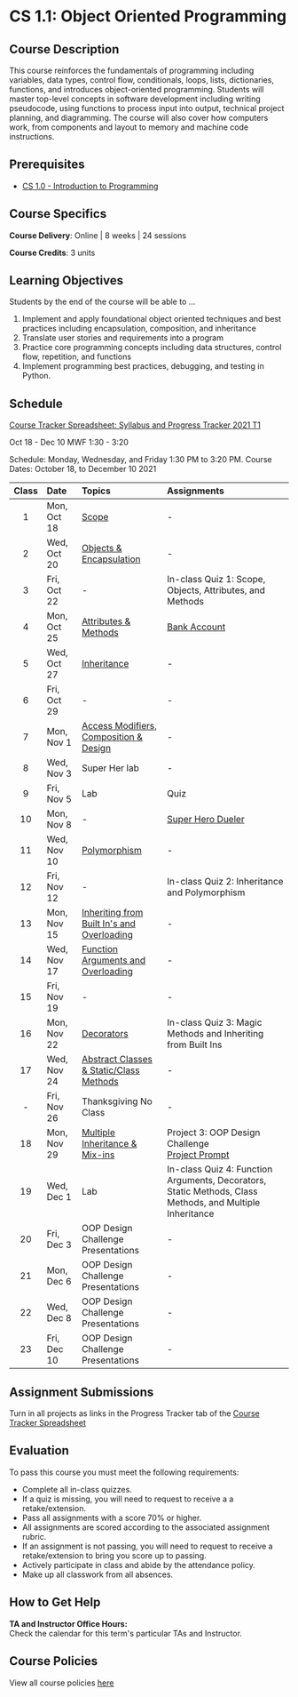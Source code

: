 # CS 1.1: Object Oriented Programming

## Course Description

This course reinforces the fundamentals of programming including variables, data types, control flow, conditionals, loops, lists, dictionaries, functions, and introduces object-oriented programming. Students will master top-level concepts in software development including writing pseudocode, using functions to process input into output, technical project planning, and diagramming. The course will also cover how computers work, from components and layout to memory and machine code instructions.

## Prerequisites

- [CS 1.0 - Introduction to Programming](https://make.sc/cs1.0)

## Course Specifics

**Course Delivery**: Online | 8 weeks | 24 sessions

**Course Credits**: 3 units 

## Learning Objectives

Students by the end of the course will be able to ...

1. Implement and apply foundational object oriented techniques and best practices including encapsulation, composition, and inheritance
1. Translate user stories and requirements into a program
1. Practice core programming concepts including data structures, control flow, repetition, and functions
1. Implement programming best practices, debugging, and testing in Python.

## Schedule

[Course Tracker Spreadsheet: Syllabus and Progress Tracker 2021 T1](https://docs.google.com/spreadsheets/d/1Thbaj3Net-P98O5Tx14RxAP_LVkwRqzsFriX5Sw3U6E/edit#gid=0)

Oct 18 - Dec 10
MWF 1:30 - 3:20

Schedule: Monday, Wednesday, and Friday 1:30 PM to 3:20 PM.
Course Dates: October 18, to December 10 2021

| Class | Date | Topics | Assignments |
|:-----:|:-----|:-------|:------------|
|  1 | Mon, Oct 18 | [Scope] | - |
|  2 | Wed, Oct 20 | [Objects & Encapsulation] | - |
|  3 | Fri, Oct 22 | - | In-class Quiz 1: Scope, Objects, Attributes, and Methods |
|  4 | Mon, Oct 25 | [Attributes & Methods] | [Bank Account] |
|  5 | Wed, Oct 27 | [Inheritance] | - |  
|  6 | Fri, Oct 29 | - | - |
|  7 | Mon, Nov  1 | [Access Modifiers, Composition & Design] | - |
|  8 | Wed, Nov  3 | Super Her lab | - |
|  9 | Fri, Nov  5 | Lab | Quiz |
| 10 | Mon, Nov  8 | - | [Super Hero Dueler] |
| 11 | Wed, Nov 10 | [Polymorphism] | - |
| 12 | Fri, Nov 12 | - | In-class Quiz 2: Inheritance and Polymorphism |
| 13 | Mon, Nov 15 | [Inheriting from Built In's and Overloading] | - |
| 14 | Wed, Nov 17 | [Function Arguments and Overloading] | - |
| 15 | Fri, Nov 19 | - | - |
| 16 | Mon, Nov 22 | [Decorators] | In-class Quiz 3: Magic Methods and Inheriting from Built Ins |
| 17 | Wed, Nov 24 | [Abstract Classes & Static/Class Methods] | - |
| -  | Fri, Nov 26 | Thanksgiving No Class | - |
| 18 | Mon, Nov 29 | [Multiple Inheritance & Mix-ins] | Project 3: OOP Design Challenge <br/> [Project Prompt](Lessons/oop_design_challenge.md) |
| 19 | Wed, Dec  1 | Lab | In-class Quiz 4: Function Arguments, Decorators, Static Methods, Class Methods, and Multiple Inheritance |
| 20 | Fri, Dec  3 | OOP Design Challenge Presentations | - |
| 21 | Mon, Dec  6 | OOP Design Challenge Presentations | - |
| 22 | Wed, Dec  8 | OOP Design Challenge Presentations | - |
| 23 | Fri, Dec 10 | OOP Design Challenge Presentations | - |

[Scope]: Lessons/scope.md
[Objects & Encapsulation]: Lessons/objects_encapsulation.md
[Attributes & Methods]: Lessons/attributes_methods.md
[Access Modifiers, Composition & Design]: Lessons/access_modifiers_composition_design.md
[Inheritance]: Lessons/inheritance_overriding.md
[Polymorphism]: Lessons/polymorphism.md
[Inheriting from Built In's and Overloading]: Lessons/inheriting_builtin_overloading.md
[Function Arguments and Overloading]: Lessons/function_arguments.md
[Decorators]: Lessons/decorators.md
[Abstract Classes & Static/Class Methods]: Lessons/abstract_classes_static_methods.md
[Multiple Inheritance & Mix-ins]: Lessons/multi_inheritance_mixins.md
[How Computers Work]: Lessons/how_computers_work.md

[Superhero Team Dueler]: https://www.gradescope.com/courses/196280/assignments/777380
[OOP Design Challenge]: https://www.gradescope.com/courses/196280/assignments/777381


[Bank Account]: Lessons/bank_account.md
[Super Hero Dueler]: https://github.com/Tech-at-DU/Superhero-Team-Dueler

<!-- 

Assignments 



 -->

 
## Assignment Submissions

Turn in all projects as links in the Progress Tracker tab of the [Course Tracker Spreadsheet](https://docs.google.com/spreadsheets/d/1Thbaj3Net-P98O5Tx14RxAP_LVkwRqzsFriX5Sw3U6E/edit#gid=0)

## Evaluation

To pass this course you must meet the following requirements:

- Complete all in-class quizzes.
- If a quiz is missing, you will need to request to receive a  a retake/extension.
- Pass all assignments with a score 70% or higher.
- All assignments are scored according to the associated assignment rubric.
- If an assignment is not passing, you will need to request to receive a retake/extension to bring you score up to passing.
- Actively participate in class and abide by the attendance policy.
- Make up all classwork from all absences.


## How to Get Help

**TA and Instructor Office Hours:** \
Check the calendar for this term's particular TAs and Instructor.

## Course Policies

View all course policies [here](https://docs.google.com/document/d/132gwMpRoy7NdRmH8_pV_ZbOvd54rwHq_ZBhzD6eOe1o/edit)
